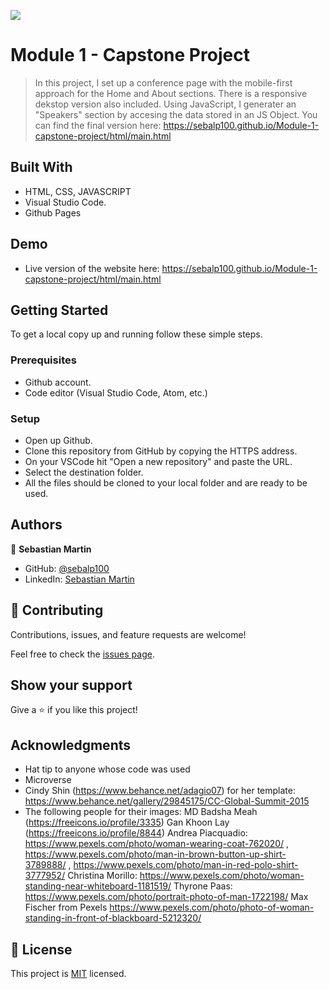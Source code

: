 ![](https://img.shields.io/badge/Microverse-blueviolet)

# Module 1 - Capstone Project

> In this project, I set up a conference page with the mobile-first approach for the Home and About sections.
> There is a responsive dekstop version also included.
> Using JavaScript, I generater an "Speakers" section by accesing the data stored in an JS Object.
> You can find the final version here: https://sebalp100.github.io/Module-1-capstone-project/html/main.html

## Built With

- HTML, CSS, JAVASCRIPT
- Visual Studio Code.
- Github Pages

## Demo

- Live version of the website here: https://sebalp100.github.io/Module-1-capstone-project/html/main.html

## Getting Started

To get a local copy up and running follow these simple steps.

### Prerequisites

- Github account.
- Code editor (Visual Studio Code, Atom, etc.)

### Setup

- Open up Github.
- Clone this repository from GitHub by copying the HTTPS address.
- On your VSCode hit "Open a new repository" and paste the URL.
- Select the destination folder.
- All the files should be cloned to your local folder and are ready to be used.

## Authors

👤 **Sebastian Martin**

- GitHub: [@sebalp100](https://github.com/sebalp100)
- LinkedIn: [Sebastian Martin](https://www.linkedin.com/in/sebastian-martin-956b2724a/)

## 🤝 Contributing

Contributions, issues, and feature requests are welcome!

Feel free to check the [issues page](../../issues/).

## Show your support

Give a ⭐️ if you like this project!

## Acknowledgments

- Hat tip to anyone whose code was used
- Microverse
- Cindy Shin (https://www.behance.net/adagio07) for her template: https://www.behance.net/gallery/29845175/CC-Global-Summit-2015
- The following people for their images:
  MD Badsha Meah (https://freeicons.io/profile/3335)
  Gan Khoon Lay (https://freeicons.io/profile/8844)
  Andrea Piacquadio: https://www.pexels.com/photo/woman-wearing-coat-762020/ , https://www.pexels.com/photo/man-in-brown-button-up-shirt-3789888/ , https://www.pexels.com/photo/man-in-red-polo-shirt-3777952/
  Christina Morillo: https://www.pexels.com/photo/woman-standing-near-whiteboard-1181519/
  Thyrone Paas: https://www.pexels.com/photo/portrait-photo-of-man-1722198/
  Max Fischer from Pexels https://www.pexels.com/photo/photo-of-woman-standing-in-front-of-blackboard-5212320/

## 📝 License

This project is [MIT](./LICENSE) licensed.
